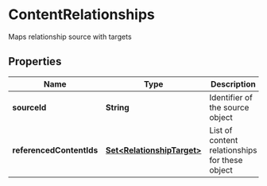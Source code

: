 

# ContentRelationships

Maps relationship source with targets

## Properties

| Name | Type | Description | Notes |
|------------ | ------------- | ------------- | -------------|
|**sourceId** | **String** | Identifier of the source object |  |
|**referencedContentIds** | [**Set&lt;RelationshipTarget&gt;**](RelationshipTarget.md) | List of content relationships for these object |  |



